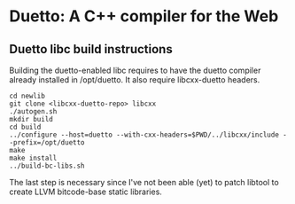 Duetto: A C++ compiler for the Web
==================================

Duetto libc build instructions
------------------------------

Building the duetto-enabled libc requires to have the duetto compiler
already installed in /opt/duetto. It also require libcxx-duetto headers.

```
cd newlib
git clone <libcxx-duetto-repo> libcxx
./autogen.sh
mkdir build
cd build
../configure --host=duetto --with-cxx-headers=$PWD/../libcxx/include --prefix=/opt/duetto
make
make install
../build-bc-libs.sh
```

The last step is necessary since I've not been able (yet) to patch libtool to create
LLVM bitcode-base static libraries.
